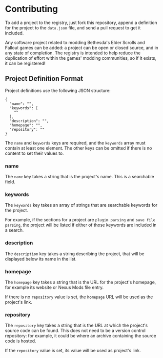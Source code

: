 Contributing
============

To add a project to the registry, just fork this repository, append a definition for the project to the `data.json` file, and send a pull request to get it included.

Any software project related to modding Bethesda's Elder Scrolls and Fallout games can be added: a project can be open or closed source, and in any state of completion. The registry is intended to help reduce the duplication of effort within the games' modding communities, so if it exists, it can be registered!

## Project Definition Format

Project definitions use the following JSON structure:

```
{
  "name": "",
  "keywords": [
    ""
  ],
  "description": "",
  "homepage": "",
  "repository": ""
}
```

The `name` and `keywords` keys are required, and the `keywords` array must contain at least one element. The other keys can be omitted if there is no content to set their values to.

### name

The `name` key takes a string that is the project's name. This is a searchable field.

### keywords

The `keywords` key takes an array of strings that are searchable keywords for the project.

For example, if the sections for a project are `plugin parsing` and `save file parsing`, the project will be listed if either of those keywords are included in a search.

### description

The `description` key takes a string describing the project, that will be displayed below its name in the list.

### homepage

The `homepage` key takes a string that is the URL for the project's homepage, for example its website or Nexus Mods file entry.

If there is no `repository` value is set, the `homepage` URL will be used as the project's link.

### repository

The `repository` key takes a string that is the URL at which the project's source code can be found. This does not need to be a version control repository: for example, it could be where an archive containing the source code is hosted.

If the `repository` value is set, its value will be used as project's link.
